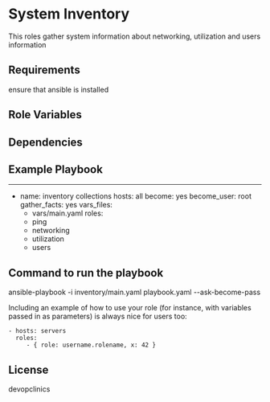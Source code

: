 System Inventory
=========

This roles gather system information about networking, utilization and users information


Requirements
------------

ensure that ansible is installed

Role Variables
--------------

Dependencies
------------

Example Playbook
----------------

---
- name: inventory collections
  hosts: all
  become: yes
  become_user: root
  gather_facts: yes
  vars_files:
    - vars/main.yaml
  roles:
    - ping
    - networking
    - utilization
    - users

Command to run the playbook
---------------------------


ansible-playbook  -i inventory/main.yaml  playbook.yaml --ask-become-pass 


Including an example of how to use your role (for instance, with variables passed in as parameters) is always nice for users too:

    - hosts: servers
      roles:
         - { role: username.rolename, x: 42 }

License
-------
devopclinics


